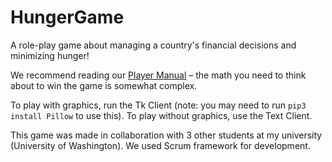 # HungerGame
A role-play game about managing a country's financial decisions and minimizing hunger!

We recommend reading our [Player Manual](https://github.com/m7yash/HungerGame/blob/0385cd296509951b48202f8a7a053429e4c5db68/HUNGER-PlayerManual.pdf) – the math you need to think about to win the game is somewhat complex.

To play with graphics, run the Tk Client (note: you may need to run ```pip3 install Pillow``` to use this). To play without graphics, use the Text Client.

This game was made in collaboration with 3 other students at my university (University of Washington). We used Scrum framework for development.
